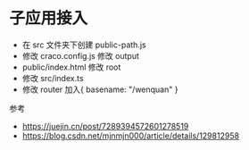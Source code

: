 # 子应用接入

- 在 src 文件夹下创建 public-path.js
- 修改 craco.config.js 修改 output
- public/index.html 修改 root
- 修改 src/index.ts
- 修改 router 加入{ basename: "/wenquan" }

参考

- https://juejin.cn/post/7289394572601278519
- https://blog.csdn.net/mjnmjn000/article/details/129812958
